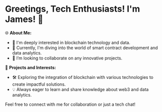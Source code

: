# Greetings, Tech Enthusiasts! I'm James! 👋

🌐 **About Me:**
- 👀 I'm deeply interested in blockchain technology and data.
- 🌱 Currently, I'm diving into the world of smart contract development and data analytics.
- 🤝 I’m looking to collaborate on any innovative projects.

💼 **Projects and Interests:**
- 🛠 Exploring the integration of blockchain with various technologies to create impactful solutions.
- 💡 Always eager to learn and share knowledge about web3 and data analytics.

Feel free to connect with me for collaboration or just a tech chat!
